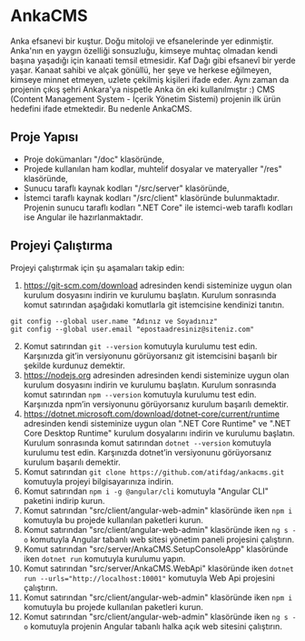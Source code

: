 # AnkaCMS
Anka efsanevi bir kuştur. Doğu mitoloji ve efsanelerinde yer edinmiştir. Anka'nın en yaygın özelliği sonsuzluğu, kimseye muhtaç olmadan kendi başına yaşadığı için kanaati temsil etmesidir. Kaf Dağı gibi efsanevî bir yerde yaşar. Kanaat sahibi ve alçak gönüllü, her şeye ve herkese eğilmeyen, kimseye minnet etmeyen, uzlete çekilmiş kişileri ifade eder. Aynı zaman da projenin çıkış şehri Ankara'ya nispetle Anka ön eki kullanılmıştır :) CMS (Content Management System - İçerik Yönetim Sistemi) projenin ilk ürün hedefini ifade etmektedir. Bu nedenle AnkaCMS.
## Proje Yapısı
- Proje dokümanları "/doc" klasöründe,
- Projede kullanılan ham kodlar, muhtelif dosyalar ve materyaller "/res" klasöründe,
- Sunucu taraflı kaynak kodları "/src/server" klasöründe,
- İstemci taraflı kaynak kodları "/src/client" klasöründe
bulunmaktadır.
Projenin sunucu taraflı kodları ".NET Core" ile istemci-web taraflı kodları ise Angular ile hazırlanmaktadır.
## Projeyi Çalıştırma
Projeyi çalıştırmak için şu aşamaları takip edin:
1. https://git-scm.com/download adresinden kendi sisteminize uygun olan kurulum dosyasını indirin ve kurulumu başlatın. Kurulum sonrasında komut satırından aşağıdaki komutlarla git istemcisine kendinizi tanıtın.
```
git config --global user.name "Adınız ve Soyadınız"
git config --global user.email "epostaadresiniz@siteniz.com"
```
2. Komut satırından ```git --version``` komutuyla kurulumu test edin. Karşınızda git’in versiyonunu görüyorsanız git istemcisini başarılı bir şekilde kurdunuz demektir.
3. https://nodejs.org adresinden adresinden kendi sisteminize uygun olan kurulum dosyasını indirin ve kurulumu başlatın. Kurulum sonrasında komut satırından ```npm --version``` komutuyla kurulumu test edin. Karşınızda npm’in versiyonunu görüyorsanız kurulum başarılı demektir.
4. https://dotnet.microsoft.com/download/dotnet-core/current/runtime adresinden kendi sisteminize uygun olan ".NET Core Runtime" ve ".NET Core Desktop Runtime" kurulum dosyalarını indirin ve kurulumu başlatın. Kurulum sonrasında komut satırından ```dotnet --version``` komutuyla kurulumu test edin. Karşınızda dotnet’in versiyonunu görüyorsanız kurulum başarılı demektir.
5. Komut satırından ```git clone https://github.com/atifdag/ankacms.git``` komutuyla projeyi bilgisayarınıza indirin.
6. Komut satırından ```npm i -g @angular/cli``` komutuyla "Angular CLI" paketini indirip kurun.
7. Komut satırından "src/client/angular-web-admin" klasöründe iken ```npm i``` komutuyla bu projede kullanılan paketleri kurun.
8. Komut satırından "src/client/angular-web-admin" klasöründe iken ```ng s -o``` komutuyla Angular tabanlı web sitesi yönetim paneli projesini çalıştırın.
9. Komut satırından "src/server/AnkaCMS.SetupConsoleApp" klasöründe iken ```dotnet run``` komutuyla kurulumu yapın.
10. Komut satırından "src/server/AnkaCMS.WebApi" klasöründe iken ```dotnet run --urls="http://localhost:10001"``` komutuyla Web Api projesini çalıştırın.
11. Komut satırından "src/client/angular-web-admin" klasöründe iken ```npm i``` komutuyla bu projede kullanılan paketleri kurun.
12. Komut satırından "src/client/angular-web-admin" klasöründe iken ```ng s -o``` komutuyla projenin Angular tabanlı halka açık web sitesini çalıştırın.
